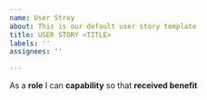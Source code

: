 ```yaml
---
name: User Stroy
about: This is our default user story template
title: USER STORY <TITLE>
labels: ''
assignees: ''

---
```


As a **role** I can **capability** so that **received benefit**
